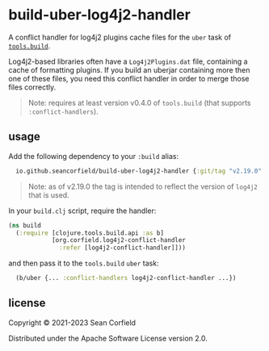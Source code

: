 # build-uber-log4j2-handler

A conflict handler for log4j2 plugins cache files for the `uber` task of
[`tools.build`](https://github.com/clojure/tools.build).

Log4j2-based libraries often have a `Log4j2Plugins.dat` file, containing a cache of
formatting plugins. If you build an uberjar containing more then one of these files,
you need this conflict handler in order to merge those files correctly.

> Note: requires at least version v0.4.0 of `tools.build` (that supports `:conflict-handlers`).

## usage

Add the following dependency to your `:build` alias:

```clojure
  io.github.seancorfield/build-uber-log4j2-handler {:git/tag "v2.19.0" :git/sha "6c4a14a"}
```

> Note: as of v2.19.0 the tag is intended to reflect the version of `log4j2` that is used.

In your `build.clj` script, require the handler:

```clojure
(ns build
  (:require [clojure.tools.build.api :as b]
            [org.corfield.log4j2-conflict-handler
              :refer [log4j2-conflict-handler]]))
```

and then pass it to the `tools.build` `uber` task:

```clojure
  (b/uber {... :conflict-handlers log4j2-conflict-handler ...})
```

## license

Copyright © 2021-2023 Sean Corfield

Distributed under the Apache Software License version 2.0.
